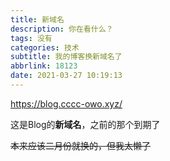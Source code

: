 ```yaml
---
title: 新域名
description: 你在看什么？
tags: 没有
categories: 技术
subtitle: 我的博客换新域名了
abbrlink: 18123
date: 2021-03-27 10:19:13
---
```


https://blog.cccc-owo.xyz/

这是Blog的**新域名**，之前的那个到期了

~~本来应该二月份就换的，但我太懒了~~